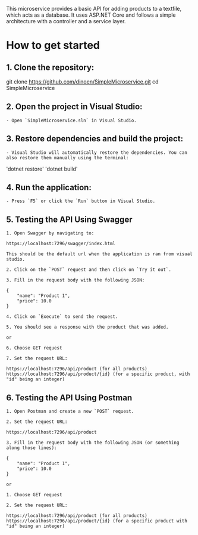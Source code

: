 This microservice provides a basic API for adding products to a textfile, which acts as
a database. It uses ASP.NET Core and follows a simple architecture with a controller and a service layer.
# How to get started

## 1. Clone the repository:

git clone https://github.com/dinoen/SimpleMicroservice.git
cd SimpleMicroservice


## 2. Open the project in Visual Studio:

    - Open `SimpleMicroservice.sln` in Visual Studio.

## 3. Restore dependencies and build the project:

    - Visual Studio will automatically restore the dependencies. You can also restore them manually using the terminal:

'dotnet restore'
'dotnet build'   

## 4. Run the application:

    - Press `F5` or click the `Run` button in Visual Studio.

## 5. Testing the API Using Swagger

	1. Open Swagger by navigating to:

	https://localhost:7296/swagger/index.html

    This should be the default url when the application is ran from visual studio. 

	2. Click on the `POST` request and then click on `Try it out`.

	3. Fill in the request body with the following JSON:
	
	{
		"name": "Product 1",
		"price": 10.0
	}
	
	4. Click on `Execute` to send the request.

	5. You should see a response with the product that was added.

    or 

    6. Choose GET request
    
    7. Set the request URL:

    https://localhost:7296/api/product (for all products)
    https://localhost:7296/api/product/{id} (for a specific product, with "id" being an integer)

## 6. Testing the API Using Postman

    1. Open Postman and create a new `POST` request.

    2. Set the request URL:

    https://localhost:7296/api/product

    3. Fill in the request body with the following JSON (or something along those lines):
	
	{
		"name": "Product 1",
		"price": 10.0
	}

    or 

    1. Choose GET request
    
    2. Set the request URL:

    https://localhost:7296/api/product (for all products)
    https://localhost:7296/api/product/{id} (for a specific product with "id" being an integer)
